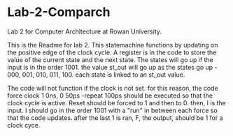 # Lab-2-Comparch
Lab 2 for Computer Architecture at Rowan University. 

This is the Readme for lab 2. 
This statemachine functions by updating on the positive edge of the clock cycle. 
A register is in the code to store the value of the current state and the next state. 
The states will go up if the input is in the order 1001. 
the value st_out will go up as the states go up - 000, 001, 010, 011, 100. 
each state is linked to an st_out value. 

The code will not function if the clock is not set. 
for this reason, the code force clock 1 0ns, 0 50ps -repeat 100ps should be executed so that the clock cycle is active. 
Reset should be forced to 1 and then to 0. 
then, I is the input. 
I should go in the order 1001 with a "run" in between each force so that the code updates. 
after the last 1 is ran, F, the output, should be 1 for a clock cyce. 
